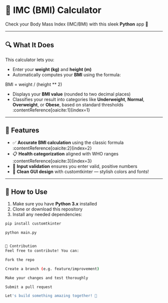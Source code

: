 # 🧮 IMC (BMI) Calculator

Check your Body Mass Index (IMC/BMI) with this sleek **Python** app 🎯

---

## 🔍 What It Does
This calculator lets you:
- Enter your **weight (kg)** and **height (m)**  
- Automatically computes your **BMI** using the formula:
  
BMI = weight / (height ** 2)

- Displays your **BMI value** (rounded to two decimal places)  
- Classifies your result into categories like **Underweight**, **Normal**, **Overweight**, or **Obese**, based on standard thresholds :contentReference[oaicite:1]{index=1}

---

## 🧱 Features
- ✅ **Accurate BMI calculation** using the classic formula :contentReference[oaicite:2]{index=2}  
- 📋 **Health categorization** aligned with WHO ranges :contentReference[oaicite:3]{index=3}  
- 🚫 **Input validation** ensures you enter valid, positive numbers  
- 🎨 **Clean GUI design** with customtkinter — stylish colors and fonts!

---

## 🚀 How to Use
1. Make sure you have **Python 3.x** installed  
2. Clone or download this repository  
3. Install any needed dependencies:
 ```bash
 pip install customtkinter

python main.py


🤝 Contribution
Feel free to contribute! You can:

Fork the repo

Create a branch (e.g. feature/improvement)

Make your changes and test thoroughly

Submit a pull request

Let's build something amazing together! 🚀
